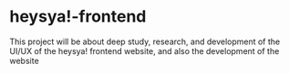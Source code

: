 # heysya!-frontend
This project will be about deep study, research, and development of the UI/UX of the heysya! frontend website, and also the development of the website
